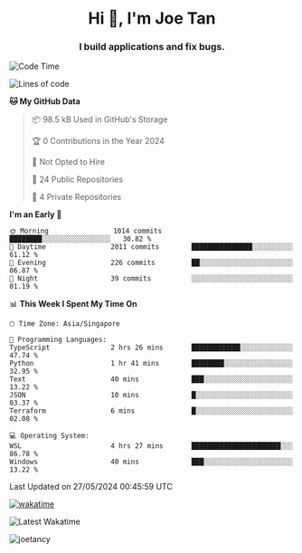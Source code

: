 <h1 align="center">Hi 👋, I'm Joe Tan</h1>
<h3 align="center">I build applications and fix bugs.</h3>

<!--START_SECTION:waka-->
![Code Time](http://img.shields.io/badge/Code%20Time-1%2C356%20hrs%202%20mins-blue)

![Lines of code](https://img.shields.io/badge/From%20Hello%20World%20I%27ve%20Written-46.5%20million%20lines%20of%20code-blue)

**🐱 My GitHub Data** 

> 📦 98.5 kB Used in GitHub's Storage 
 > 
> 🏆 0 Contributions in the Year 2024
 > 
> 🚫 Not Opted to Hire
 > 
> 📜 24 Public Repositories 
 > 
> 🔑 4 Private Repositories 
 > 
**I'm an Early 🐤** 

```text
🌞 Morning                1014 commits        ████████░░░░░░░░░░░░░░░░░   30.82 % 
🌆 Daytime                2011 commits        ███████████████░░░░░░░░░░   61.12 % 
🌃 Evening                226 commits         ██░░░░░░░░░░░░░░░░░░░░░░░   06.87 % 
🌙 Night                  39 commits          ░░░░░░░░░░░░░░░░░░░░░░░░░   01.19 % 
```


📊 **This Week I Spent My Time On** 

```text
🕑︎ Time Zone: Asia/Singapore

💬 Programming Languages: 
TypeScript               2 hrs 26 mins       ████████████░░░░░░░░░░░░░   47.74 % 
Python                   1 hr 41 mins        ████████░░░░░░░░░░░░░░░░░   32.95 % 
Text                     40 mins             ███░░░░░░░░░░░░░░░░░░░░░░   13.22 % 
JSON                     10 mins             █░░░░░░░░░░░░░░░░░░░░░░░░   03.37 % 
Terraform                6 mins              █░░░░░░░░░░░░░░░░░░░░░░░░   02.08 % 

💻 Operating System: 
WSL                      4 hrs 27 mins       ██████████████████████░░░   86.78 % 
Windows                  40 mins             ███░░░░░░░░░░░░░░░░░░░░░░   13.22 % 
```


 Last Updated on 27/05/2024 00:45:59 UTC
<!--END_SECTION:waka-->
[![wakatime](https://wakatime.com/badge/user/e0e3a0f0-6d69-4241-946d-0baaf7b91278.svg)](https://wakatime.com/@e0e3a0f0-6d69-4241-946d-0baaf7b91278)

![Latest Wakatime](https://github.com/joetancy/joetancy/workflows/Latest%20Wakatime/badge.svg)

<p align="left"> <img src="https://komarev.com/ghpvc/?username=joetancy" alt="joetancy" /> </p>

